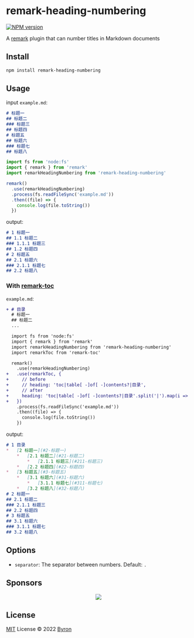 # remark-heading-numbering

[![NPM version](https://img.shields.io/npm/v/remark-heading-numbering?color=a1b858&label=)](https://www.npmjs.com/package/remark-heading-numbering)

A [remark](https://github.com/remarkjs/remark) plugin that can number titles in Markdown documents

## Install

```bash
npm install remark-heading-numbering
```

## Usage

input `example.md`:

```md
# 标题一
## 标题二
### 标题三
## 标题四
# 标题五
## 标题六
### 标题七
## 标题八
```
  
```js
import fs from 'node:fs'
import { remark } from 'remark'
import remarkHeadingNumbering from 'remark-heading-numbering'

remark()
  .use(remarkHeadingNumbering)
  .process(fs.readFileSync('example.md'))
  .then((file) => {
    console.log(file.toString())
  })
```

output:

```md
# 1 标题一
## 1.1 标题二
### 1.1.1 标题三
## 1.2 标题四
# 2 标题五
## 2.1 标题六
### 2.1.1 标题七
## 2.2 标题八
```

### With [remark-toc](https://github.com/remarkjs/remark-toc)

`example.md`:

```diff
+ # 目录
  # 标题一
  ## 标题二
  ...
```

```diff
  import fs from 'node:fs'
  import { remark } from 'remark'
  import remarkHeadingNumbering from 'remark-heading-numbering'
  import remarkToc from 'remark-toc'

  remark()
    .use(remarkHeadingNumbering)
+   .use(remarkToc, {
+     // before
+     // heading: 'toc|table[ -]of[ -]contents?|目录',
+     // after
+     heading: 'toc|table[ -]of[ -]contents?|目录'.split('|').map(i => `(\\d+(\\.\\d+)*( )*)?${i}`).join('|'),
+   })
    .process(fs.readFileSync('example.md'))
    .then((file) => {
      console.log(file.toString())
    })
```

output:

```md
# 1 目录
*   [2 标题一](#2-标题一)
    *   [2.1 标题二](#21-标题二)
        *   [2.1.1 标题三](#211-标题三)
    *   [2.2 标题四](#22-标题四)
*   [3 标题五](#3-标题五)
    *   [3.1 标题六](#31-标题六)
        *   [3.1.1 标题七](#311-标题七)
    *   [3.2 标题八](#32-标题八)
# 2 标题一
## 2.1 标题二
### 2.1.1 标题三
## 2.2 标题四
# 3 标题五
## 3.1 标题六
### 3.1.1 标题七
## 3.2 标题八
```

## Options

- `separator`: The separator between numbers. Default: `.`

## Sponsors

<p align="center">
  <a href="https://cdn.jsdelivr.net/gh/byronogis/static/sponsors.svg">
    <img src='https://cdn.jsdelivr.net/gh/byronogis/static/sponsors.svg'/>
  </a>
</p>

## License

[MIT](./LICENSE) License © 2022 [Byron](https://github.com/byronogis)
